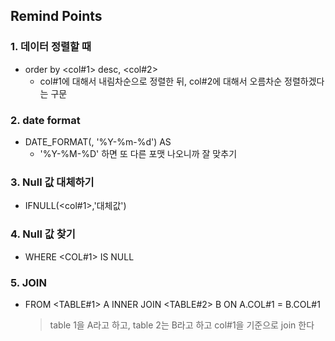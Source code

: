 ## Remind Points 
### 1. 데이터 정렬할 때 
+ order by <col#1> desc, <col#2>
   + col#1에 대해서 내림차순으로 정렬한 뒤, col#2에 대해서 오름차순 정렬하겠다는 구문

### 2. date format 
+ DATE_FORMAT(<col>, '%Y-%m-%d') AS <col>
   + '%Y-%M-%D' 하면 또 다른 포맷 나오니까 잘 맞추기

### 3. Null 값 대체하기 
+ IFNULL(<col#1>,'대체값')

### 4. Null 값 찾기 
+ WHERE <COL#1> IS NULL

### 5. JOIN 
+ FROM <TABLE#1> A
   INNER JOIN <TABLE#2> B ON A.COL#1 = B.COL#1
  > table 1을 A라고 하고, table 2는 B라고 하고 col#1을 기준으로 join 한다
